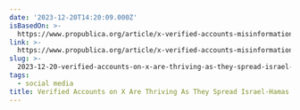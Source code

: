 ```yaml
---
date: '2023-12-20T14:20:09.000Z'
isBasedOn: >-
  https://www.propublica.org/article/x-verified-accounts-misinformation-israel-hamas-conflict
link: >-
  https://www.propublica.org/article/x-verified-accounts-misinformation-israel-hamas-conflict
slug: >-
  2023-12-20-verified-accounts-on-x-are-thriving-as-they-spread-israel-hamas-conflict-mi
tags:
  - social media
title: Verified Accounts on X Are Thriving As They Spread Israel-Hamas Conflict Mi
---
```


